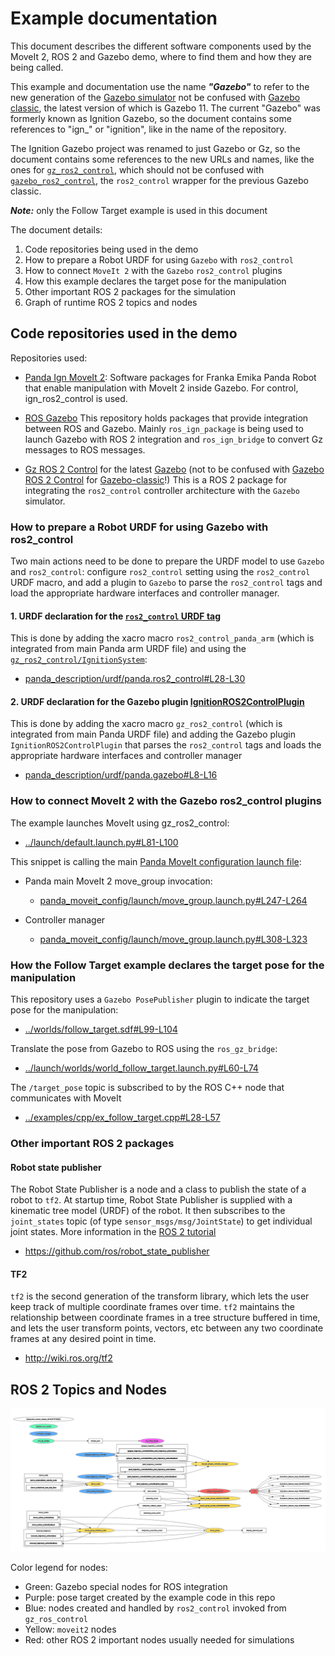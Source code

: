 # Example documentation

This document describes the different software components
used by the MoveIt 2, ROS 2 and Gazebo demo,
where to find them and how they are being called.

This example and documentation use the name ***"Gazebo"***
to refer to the new generation of the [Gazebo simulator](https://gazebosim.org/)
not be confused with [Gazebo classic](https://classic.gazebosim.org), the latest
version of which is Gazebo 11. The current "Gazebo" was formerly known as
Ignition Gazebo, so the document contains some references to "ign\_" or
"ignition", like in the name of the repository.

The Ignition Gazebo project was renamed to just
Gazebo or Gz, so the document contains some references to the new URLs
and names, like the ones for
[`gz_ros2_control`](https://github.com/ros-controls/gz_ros2_control),
which should not be confused with
[`gazebo_ros2_control`](https://github.com/ros-controls/gazebo_ros2_control),
the `ros2_control` wrapper for the previous Gazebo classic.

***Note:*** only the Follow Target example is used in this document

The document details:

1. Code repositories being used in the demo
1. How to prepare a Robot URDF for using `Gazebo` with `ros2_control`
1. How to connect `MoveIt 2` with the `Gazebo` `ros2_control` plugins
1. How this example declares the target pose for the manipulation
1. Other important ROS 2 packages for the simulation
1. Graph of runtime ROS 2 topics and nodes

## Code repositories used in the demo

Repositories used:

- [Panda Ign MoveIt 2](https://github.com/AndrejOrsula/panda_ign_moveit2):
  Software packages for Franka Emika Panda Robot that enable manipulation with MoveIt 2
  inside Gazebo. For control, ign_ros2_control is used.

- [ROS Gazebo](https://github.com/gazebosim/ros_gz/tree/galactic)
  This repository holds packages that provide integration between ROS and Gazebo.
  Mainly `ros_ign_package` is being used to launch Gazebo with ROS 2 integration
  and `ros_ign_bridge` to convert Gz messages to ROS messages.

- [Gz ROS 2 Control](https://github.com/ros-controls/gz_ros2_control) for the latest [Gazebo](https://gazebosim.org) (not to be confused with [Gazebo ROS 2 Control](https://github.com/ros-controls/gazebo_ros2_control/tree/galactic) for [Gazebo-classic](https://classic.gazebosim.org)!)
  This is a ROS 2 package for integrating the `ros2_control` controller architecture
  with the `Gazebo` simulator.

### How to prepare a Robot URDF for using Gazebo with ros2_control

Two main actions need to be done to prepare the URDF model to use `Gazebo` and
`ros2_control`: configure `ros2_control` setting using the `ros2_control` URDF
macro, and add a plugin to `Gazebo` to parse the `ros2_control` tags and
load the appropriate hardware interfaces and controller manager.

#### 1. URDF declaration for the [`ros2_control` URDF tag](https://control.ros.org/master/doc/getting_started/getting_started.html#hardware-description-in-urdf)

This is done by adding the xacro macro `ros2_control_panda_arm` (which is
integrated from main Panda arm URDF file) and using the
[`gz_ros2_control/IgnitionSystem`](https://github.com/ros-controls/gz_ros2_control/blob/9f52839be0893d13c1162cb2ed2a6b6df90226c0/README.md?plain=1#L100-L126):

- [panda_description/urdf/panda.ros2_control#L28-L30](https://github.com/AndrejOrsula/panda_ign_moveit2/blob/9e5fabed267db78a91a2cd185ee6a89b799f3be3/panda_description/urdf/panda.ros2_control#L28-L30)

#### 2. URDF declaration for the Gazebo plugin [IgnitionROS2ControlPlugin](https://github.com/ros-controls/gz_ros2_control/blob/9f52839be0893d13c1162cb2ed2a6b6df90226c0/README.md?plain=1#L160-L180)

This is done by adding the xacro macro `gz_ros2_control` (which is integrated
from main Panda URDF file) and adding the Gazebo plugin `IgnitionROS2ControlPlugin`
that parses the `ros2_control` tags and loads the appropriate hardware interfaces and controller manager

- [panda_description/urdf/panda.gazebo#L8-L16](https://github.com/AndrejOrsula/panda_ign_moveit2/blob/9e5fabed267db78a91a2cd185ee6a89b799f3be3/panda_description/urdf/panda.gazebo#L8-L16)

### How to connect MoveIt 2 with the Gazebo ros2_control plugins

The example launches MoveIt using gz_ros2_control:

- [../launch/default.launch.py#L81-L100](https://github.com/AndrejOrsula/ign_moveit2_examples/blob/3fe61b6b7b1704d2fb01b9857f426e1966f95c16/launch/default.launch.py#L81-L100)

This snippet is calling the main [Panda MoveIt configuration launch file](https://github.com/AndrejOrsula/panda_ign_moveit2/blob/9e5fabed267db78a91a2cd185ee6a89b799f3be3/panda_moveit_config/launch/move_group.launch.py):

- Panda main MoveIt 2 move_group invocation:

  - [panda_moveit_config/launch/move_group.launch.py#L247-L264](https://github.com/AndrejOrsula/panda_ign_moveit2/blob/9e5fabed267db78a91a2cd185ee6a89b799f3be3/panda_moveit_config/launch/move_group.launch.py#L247-L264)

- Controller manager

  - [panda_moveit_config/launch/move_group.launch.py#L308-L323](https://github.com/AndrejOrsula/panda_ign_moveit2/blob/9e5fabed267db78a91a2cd185ee6a89b799f3be3/panda_moveit_config/launch/move_group.launch.py#L308-L323)

### How the Follow Target example declares the target pose for the manipulation

This repository uses a `Gazebo PosePublisher` plugin to indicate the target pose for the manipulation:

- [../worlds/follow_target.sdf#L99-L104](https://github.com/AndrejOrsula/ign_moveit2_examples/blob/3fe61b6b7b1704d2fb01b9857f426e1966f95c16/worlds/follow_target.sdf#L99-L104)

Translate the pose from Gazebo to ROS using the `ros_gz_bridge`:

- [../launch/worlds/world_follow_target.launch.py#L60-L74](https://github.com/AndrejOrsula/ign_moveit2_examples/blob/3fe61b6b7b1704d2fb01b9857f426e1966f95c16/launch/worlds/world_follow_target.launch.py#L60-L74)

The `/target_pose` topic is subscribed to by the ROS C++ node that communicates with MoveIt

- [../examples/cpp/ex_follow_target.cpp#L28-L57](https://github.com/AndrejOrsula/ign_moveit2_examples/blob/3fe61b6b7b1704d2fb01b9857f426e1966f95c16/examples/cpp/ex_follow_target.cpp#L28-L57)

### Other important ROS 2 packages

#### Robot state publisher

The Robot State Publisher is a node and a class to publish
the state of a robot to `tf2`. At startup time, Robot State Publisher is
supplied with a kinematic tree model (URDF) of the robot. It then subscribes
to the `joint_states` topic (of type `sensor_msgs/msg/JointState`) to get
individual joint states. More information in the
[ROS 2 tutorial](https://docs.ros.org/en/galactic/Tutorials/Intermediate/URDF/Using-URDF-with-Robot-State-Publisher.html)

- https://github.com/ros/robot_state_publisher

#### TF2

`tf2` is the second generation of the transform library, which lets the user
keep track of multiple coordinate frames over time. `tf2` maintains the
relationship between coordinate frames in a tree structure buffered in
time, and lets the user transform points, vectors, etc between any
two coordinate frames at any desired point in time.

- http://wiki.ros.org/tf2

## ROS 2 Topics and Nodes

![ROS 2 Graph of the demo](ros_rqt_graph.png)

Color legend for nodes:

- Green: Gazebo special nodes for ROS integration
- Purple: pose target created by the example code in this repo
- Blue: nodes created and handled by `ros2_control` invoked from `gz_ros_control`
- Yellow: `moveit2` nodes
- Red: other ROS 2 important nodes usually needed for simulations
